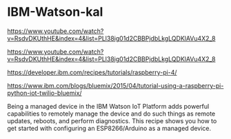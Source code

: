 # IBM-Watson-kal

https://www.youtube.com/watch?v=RsdvDKUthHE&index=4&list=PLl38ig01d2CBBPjdbLkgLQDKlAVu4X2_8

https://www.youtube.com/watch?v=RsdvDKUthHE&index=4&list=PLl38ig01d2CBBPjdbLkgLQDKlAVu4X2_8

https://developer.ibm.com/recipes/tutorials/raspberry-pi-4/

https://www.ibm.com/blogs/bluemix/2015/04/tutorial-using-a-raspberry-pi-python-iot-twilio-bluemix/


Being a managed device in the IBM Watson IoT Platform adds powerful capabilities to remotely manage the device and do such things as remote updates, reboots, and perform diagnostics. This recipe shows you how to get started with configuring an ESP8266/Arduino as a managed device.


